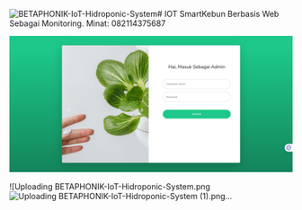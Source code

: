 ![BETAPHONIK-IoT-Hidroponic-System](https://github.com/yyusronwirawan/SmartKebun/assets/118438035/102f7894-2fdd-4439-bbfa-79c5ed02692e)# IOT SmartKebun Berbasis Web Sebagai Monitoring. Minat: 082114375687

![Tampilan Screenshot](BETAPHONIK-Login.png)

![Uploading BETAPHONIK-IoT-Hidroponic-System.png
![Uploading BETAPHONIK-IoT-Hidroponic-System (1).png…]()


